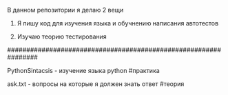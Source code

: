 В данном репозитории я делаю 2 вещи

1. Я пишу код для изучения языка и обучнению написания автотестов

2. Изучаю теорию тестирования

################################################################

PythonSintacsis - изучение языка python #практика

ask.txt - вопросы на которые я должен знать ответ #теория